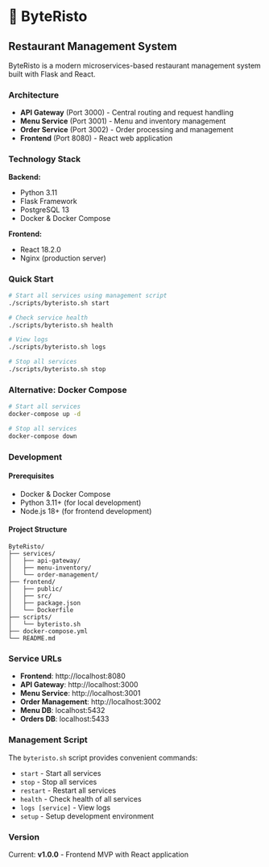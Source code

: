 # 🍕 ByteRisto

## Restaurant Management System

ByteRisto is a modern microservices-based restaurant management system built with Flask and React.

### Architecture

- **API Gateway** (Port 3000) - Central routing and request handling
- **Menu Service** (Port 3001) - Menu and inventory management
- **Order Service** (Port 3002) - Order processing and management
- **Frontend** (Port 8080) - React web application

### Technology Stack

**Backend:**
- Python 3.11
- Flask Framework
- PostgreSQL 13
- Docker & Docker Compose

**Frontend:**
- React 18.2.0
- Nginx (production server)

### Quick Start

```bash
# Start all services using management script
./scripts/byteristo.sh start

# Check service health
./scripts/byteristo.sh health

# View logs
./scripts/byteristo.sh logs

# Stop all services
./scripts/byteristo.sh stop
```

### Alternative: Docker Compose

```bash
# Start all services
docker-compose up -d

# Stop all services
docker-compose down
```

### Development

#### Prerequisites
- Docker & Docker Compose
- Python 3.11+ (for local development)
- Node.js 18+ (for frontend development)

#### Project Structure
```
ByteRisto/
├── services/
│   ├── api-gateway/
│   ├── menu-inventory/
│   └── order-management/
├── frontend/
│   ├── public/
│   ├── src/
│   ├── package.json
│   └── Dockerfile
├── scripts/
│   └── byteristo.sh
├── docker-compose.yml
└── README.md
```

### Service URLs

- **Frontend**: http://localhost:8080
- **API Gateway**: http://localhost:3000
- **Menu Service**: http://localhost:3001
- **Order Management**: http://localhost:3002
- **Menu DB**: localhost:5432
- **Orders DB**: localhost:5433

### Management Script

The `byteristo.sh` script provides convenient commands:

- `start` - Start all services
- `stop` - Stop all services
- `restart` - Restart all services
- `health` - Check health of all services
- `logs [service]` - View logs
- `setup` - Setup development environment

### Version

Current: **v1.0.0** - Frontend MVP with React application